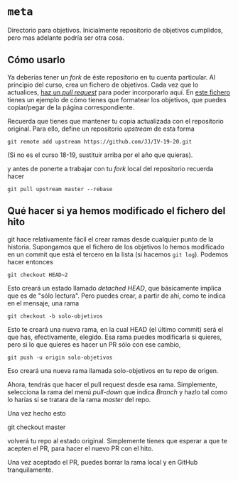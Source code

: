 `meta`
======

Directorio para objetivos. Inicialmente repositorio de objetivos
cumplidos, pero mas adelante podría ser otra cosa.

## Cómo usarlo

Ya deberías tener un *fork* de éste repositorio en tu cuenta
particular. Al principio del curso, crea un fichero de objetivos. Cada
vez que lo actualices,
[haz un *pull request*](http://aprendegit.com/tag/pull-request/)
para poder incorporarlo aquí. En [este fichero](JJ.md) tienes un
ejemplo de cómo tienes que formatear los objetivos, que puedes
copiar/pegar de la página correspondiente.

Recuerda que tienes que mantener tu copia actualizada con el
repositorio original. Para ello, define un repositorio *upstream* de
esta forma

	git remote add upstream https://github.com/JJ/IV-19-20.git

(Si no es el curso 18-19, sustituir arriba por el año que quieras).

y antes de ponerte a trabajar con tu *fork* local del repositorio
recuerda hacer

	git pull upstream master --rebase

## Qué hacer si ya hemos modificado el fichero del hito

git hace relativamente fácil el crear ramas desde cualquier punto de
la historia. Supongamos que el fichero de los objetivos lo hemos
modificado en un commit que está el tercero en la lista (si hacemos
`git log`). Podemos hacer entonces 

    git checkout HEAD~2

Esto creará un estado llamado *detached HEAD*, que básicamente implica
que es de "sólo lectura". Pero puedes crear, a partir de ahí, como te
indica en el mensaje, una rama

    git checkout -b solo-objetivos
    
Esto te creará una nueva rama, en la cual HEAD (el último commit) será
el que has, efectivamente, elegido. Esa rama puedes modificarla si
quieres, pero si lo que quieres es hacer un PR sólo con ese cambio, 

    git push -u origin solo-objetivos
    
Eso creará una nueva rama llamada solo-objetivos en tu repo de
origen. 

Ahora, tendrás que hacer el pull request desde esa rama. Simplemente,
selecciona la rama del menú *pull-down* que indica *Branch* y hazlo
tal como lo harías si se tratara de la rama *master* del repo.

Una vez hecho esto

   git checkout master
   
volverá tu repo al estado original. Simplemente tienes que esperar a
que te acepten el PR, para hacer el nuevo PR con el hito.

Una vez aceptado el PR, puedes borrar la rama local y en GitHub
tranquilamente. 
